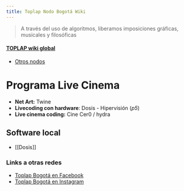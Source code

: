 ```yaml
---
title: Toplap Nodo Bogotá Wiki
---
```

> A través del uso de algoritmos, liberamos imposiciones gráficas, musicales y filosóficas
#### [TOPLAP wiki global](https://toplap.org/wiki/Main_Page)
* [Otros nodos](https://blog.toplap.org/nodes/)

# Programa Live Cinema

* **Net Art:** Twine
* **Livecoding con hardware**: Dosis - Hipervisión (*p5*)
* **Live cinema coding:** Cine Cer0 / hydra

## Software local
* [[Dosis]]

### Links a otras redes
* [Toplap Bogotá en Facebook](https://www.facebook.com/groups/626111581071250/)
* [Toplap Bogotá en Instagram](https://www.instagram.com/toplapbogota/?hl=en)
